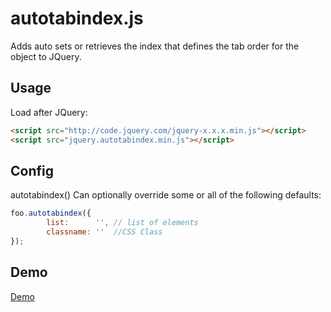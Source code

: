 autotabindex.js
===============

Adds auto sets or retrieves the index that defines the tab order for the object to JQuery.

## Usage
Load after JQuery:
```html
<script src="http://code.jquery.com/jquery-x.x.x.min.js"></script>
<script src="jquery.autotabindex.min.js"></script>
```
## Config
autotabindex() Can optionally override some or all of the following defaults:
```js
foo.autotabindex({
        list:      '', // list of elements
        classname: ''  //CSS Class
});
```
## Demo
[Demo](http://vtwo.org/jquery/autotabindex/)
